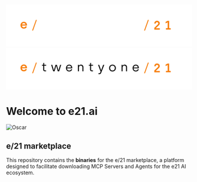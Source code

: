 <img src='./assets/images/e21-banner-transparent-white-full.png#gh-dark-mode-only' alt='e/21'/>
<img src='./assets/images/e21-banner-transparent-black-full.png#gh-light-mode-only' alt='e/21'/>


# Welcome to e21.ai

<img src='./assets/images/oscar-ferris-logo-shirt-jeans-big.png' alt="Oscar" style="width: 200px; height: auto"/>


## e/21 marketplace

This repository contains the **binaries** for the e/21 marketplace, 
a platform designed to facilitate downloading MCP Servers and Agents for the e21 AI ecosystem.